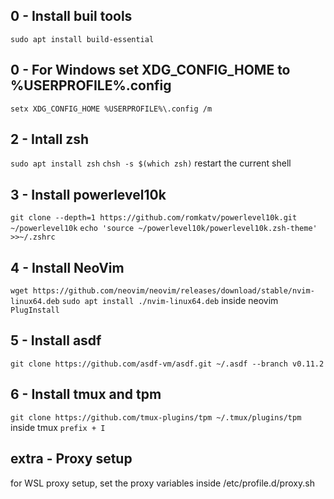 ## 0 - Install buil tools
`sudo apt install build-essential`

## 0 - For Windows set XDG_CONFIG_HOME to %USERPROFILE%\.config
`setx XDG_CONFIG_HOME %USERPROFILE%\.config /m`

## 2 - Intall zsh
`sudo apt install zsh`
`chsh -s $(which zsh)`
restart the current shell

## 3 - Install powerlevel10k
`git clone --depth=1 https://github.com/romkatv/powerlevel10k.git ~/powerlevel10k`
`echo 'source ~/powerlevel10k/powerlevel10k.zsh-theme' >>~/.zshrc`

## 4 - Install NeoVim
`wget https://github.com/neovim/neovim/releases/download/stable/nvim-linux64.deb`
`sudo apt install ./nvim-linux64.deb`
 inside neovim
`PlugInstall`

## 5 - Install asdf
`git clone https://github.com/asdf-vm/asdf.git ~/.asdf --branch v0.11.2`

## 6 - Install tmux and tpm
`git clone https://github.com/tmux-plugins/tpm ~/.tmux/plugins/tpm`
inside tmux
`prefix + I`


## extra - Proxy setup
for WSL proxy setup, set the proxy variables inside /etc/profile.d/proxy.sh

